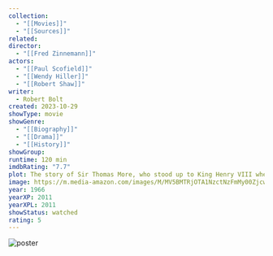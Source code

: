 ```yaml
---
collection:
  - "[[Movies]]"
  - "[[Sources]]"
related: 
director:
  - "[[Fred Zinnemann]]"
actors:
  - "[[Paul Scofield]]"
  - "[[Wendy Hiller]]"
  - "[[Robert Shaw]]"
writer:
  - Robert Bolt
created: 2023-10-29
showType: movie
showGenre:
  - "[[Biography]]"
  - "[[Drama]]"
  - "[[History]]"
showGroup: 
runtime: 120 min
imdbRating: "7.7"
plot: The story of Sir Thomas More, who stood up to King Henry VIII when the King rejected the Roman Catholic Church to obtain a divorce and remarry.
image: https://m.media-amazon.com/images/M/MV5BMTRjOTA1NzctNzFmMy00ZjcwLWExYjgtYWQyZDM5ZWY1Y2JlXkEyXkFqcGdeQXVyMDI2NDg0NQ@@._V1_SX300.jpg
year: 1966
yearXP: 2011
yearXPL: 2011
showStatus: watched
rating: 5
---
```

![poster](https://m.media-amazon.com/images/M/MV5BMTRjOTA1NzctNzFmMy00ZjcwLWExYjgtYWQyZDM5ZWY1Y2JlXkEyXkFqcGdeQXVyMDI2NDg0NQ@@._V1_SX300.jpg)

